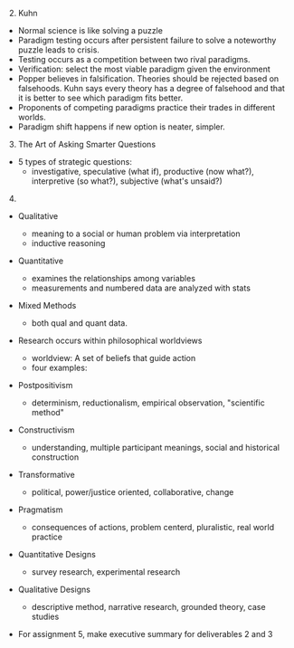 2. Kuhn
- Normal science is like solving a puzzle
- Paradigm testing occurs after persistent failure to solve a noteworthy puzzle leads to crisis.
- Testing occurs as a competition between two rival paradigms.
- Verification: select the most viable paradigm given the environment
- Popper believes in falsification. Theories should be rejected based on falsehoods. Kuhn says every theory has a degree of falsehood and that it is better to see which paradigm fits better.
- Proponents of competing paradigms practice their trades in different worlds.
- Paradigm shift happens if new option is neater, simpler.

3. The Art of Asking Smarter Questions
- 5 types of strategic questions:
    - investigative, speculative (what if), productive (now what?), interpretive (so what?), subjective (what's unsaid?)

4. 
- Qualitative
    - meaning to a social or human problem via interpretation
    - inductive reasoning
- Quantitative
    - examines the relationships among variables
    - measurements and numbered data are analyzed with stats
- Mixed Methods 
    - both qual and quant data.
- Research occurs within philosophical worldviews
    - worldview: A set of beliefs that guide action
    - four examples:
- Postpositivism
    - determinism, reductionalism, empirical observation, "scientific method"
- Constructivism
    - understanding, multiple participant meanings, social and historical construction
- Transformative
    - political, power/justice oriented, collaborative, change
- Pragmatism
    - consequences of actions, problem centerd, pluralistic, real world practice

- Quantitative Designs
    - survey research, experimental research
- Qualitative Designs
    - descriptive method, narrative research, grounded theory, case studies
- For assignment 5, make executive summary for deliverables 2 and 3